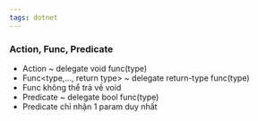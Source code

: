 ```yaml
---
tags: dotnet 
---
```

### Action, Func, Predicate

- Action<type> ~ delegate void func(type)
- Func<type,..., return type> ~ delegate return-type func(type)
- Func không thể trả về void
- Predicate<type> ~ delegate bool func(type)
- Predicate chỉ nhận 1 param duy nhất